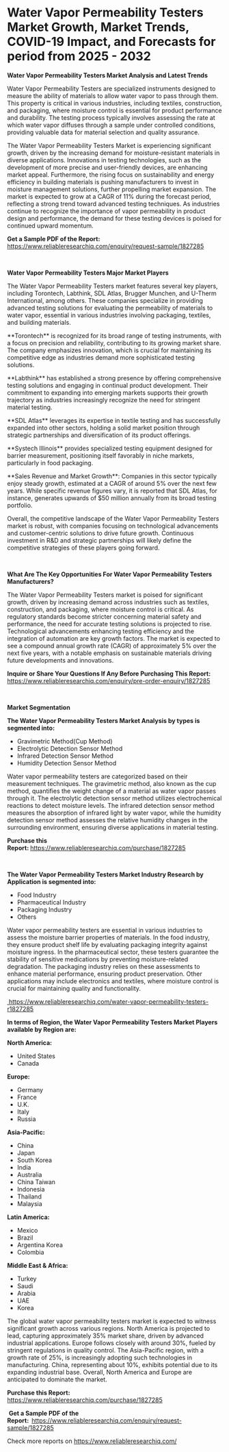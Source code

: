 <p><h1>Water Vapor Permeability Testers Market Growth, Market Trends, COVID-19 Impact, and Forecasts for period from 2025 - 2032</h1></p><p><strong>Water Vapor Permeability Testers Market Analysis and Latest Trends</strong></p>
<p><p>Water Vapor Permeability Testers are specialized instruments designed to measure the ability of materials to allow water vapor to pass through them. This property is critical in various industries, including textiles, construction, and packaging, where moisture control is essential for product performance and durability. The testing process typically involves assessing the rate at which water vapor diffuses through a sample under controlled conditions, providing valuable data for material selection and quality assurance.</p><p>The Water Vapor Permeability Testers Market is experiencing significant growth, driven by the increasing demand for moisture-resistant materials in diverse applications. Innovations in testing technologies, such as the development of more precise and user-friendly devices, are enhancing market appeal. Furthermore, the rising focus on sustainability and energy efficiency in building materials is pushing manufacturers to invest in moisture management solutions, further propelling market expansion. The market is expected to grow at a CAGR of 11% during the forecast period, reflecting a strong trend toward advanced testing techniques. As industries continue to recognize the importance of vapor permeability in product design and performance, the demand for these testing devices is poised for continued upward momentum.</p></p>
<p><strong>Get a Sample PDF of the Report:&nbsp;</strong> <a href="https://www.reliableresearchiq.com/enquiry/request-sample/1827285?utm_campaign=103&utm_medium=2&utm_source=Github&utm_content=ia&utm_term=28022025&utm_id=water-vapor-permeability-testers">https://www.reliableresearchiq.com/enquiry/request-sample/1827285</a></p>
<p>&nbsp;</p>
<p><strong>Water Vapor Permeability Testers Major Market Players</strong></p>
<p><p>The Water Vapor Permeability Testers market features several key players, including Torontech, Labthink, SDL Atlas, Brugger Munchen, and U-Therm International, among others. These companies specialize in providing advanced testing solutions for evaluating the permeability of materials to water vapor, essential in various industries involving packaging, textiles, and building materials.</p><p>**Torontech** is recognized for its broad range of testing instruments, with a focus on precision and reliability, contributing to its growing market share. The company emphasizes innovation, which is crucial for maintaining its competitive edge as industries demand more sophisticated testing solutions.</p><p>**Labthink** has established a strong presence by offering comprehensive testing solutions and engaging in continual product development. Their commitment to expanding into emerging markets supports their growth trajectory as industries increasingly recognize the need for stringent material testing.</p><p>**SDL Atlas** leverages its expertise in textile testing and has successfully expanded into other sectors, holding a solid market position through strategic partnerships and diversification of its product offerings.</p><p>**Systech Illinois** provides specialized testing equipment designed for barrier measurement, positioning itself favorably in niche markets, particularly in food packaging.</p><p>**Sales Revenue and Market Growth**: Companies in this sector typically enjoy steady growth, estimated at a CAGR of around 5% over the next few years. While specific revenue figures vary, it is reported that SDL Atlas, for instance, generates upwards of $50 million annually from its broad testing portfolio.</p><p>Overall, the competitive landscape of the Water Vapor Permeability Testers market is robust, with companies focusing on technological advancements and customer-centric solutions to drive future growth. Continuous investment in R&D and strategic partnerships will likely define the competitive strategies of these players going forward.</p></p>
<p>&nbsp;</p>
<p><strong>What Are The Key Opportunities For Water Vapor Permeability Testers Manufacturers?</strong></p>
<p><p>The Water Vapor Permeability Testers market is poised for significant growth, driven by increasing demand across industries such as textiles, construction, and packaging, where moisture control is critical. As regulatory standards become stricter concerning material safety and performance, the need for accurate testing solutions is projected to rise. Technological advancements enhancing testing efficiency and the integration of automation are key growth factors. The market is expected to see a compound annual growth rate (CAGR) of approximately 5% over the next five years, with a notable emphasis on sustainable materials driving future developments and innovations.</p></p>
<p><strong>Inquire or Share Your Questions If Any Before Purchasing This Report:</strong> <a href="https://www.reliableresearchiq.com/enquiry/pre-order-enquiry/1827285?utm_campaign=103&utm_medium=2&utm_source=Github&utm_content=ia&utm_term=28022025&utm_id=water-vapor-permeability-testers">https://www.reliableresearchiq.com/enquiry/pre-order-enquiry/1827285</a></p>
<p>&nbsp;</p>
<p><strong>Market Segmentation</strong></p>
<p><strong>The Water Vapor Permeability Testers Market Analysis by types is segmented into:</strong></p>
<p><ul><li>Gravimetric Method(Cup Method)</li><li>Electrolytic Detection Sensor Method</li><li>Infrared Detection Sensor Method</li><li>Humidity Detection Sensor Method</li></ul></p>
<p><p>Water vapor permeability testers are categorized based on their measurement techniques. The gravimetric method, also known as the cup method, quantifies the weight change of a material as water vapor passes through it. The electrolytic detection sensor method utilizes electrochemical reactions to detect moisture levels. The infrared detection sensor method measures the absorption of infrared light by water vapor, while the humidity detection sensor method assesses the relative humidity changes in the surrounding environment, ensuring diverse applications in material testing.</p></p>
<p><strong>Purchase this Report:&nbsp;</strong><a href="https://www.reliableresearchiq.com/purchase/1827285?utm_campaign=103&utm_medium=2&utm_source=Github&utm_content=ia&utm_term=28022025&utm_id=water-vapor-permeability-testers">https://www.reliableresearchiq.com/purchase/1827285</a></p>
<p>&nbsp;</p>
<p><strong>The Water Vapor Permeability Testers Market Industry Research by Application is segmented into:</strong></p>
<p><ul><li>Food Industry</li><li>Pharmaceutical Industry</li><li>Packaging Industry</li><li>Others</li></ul></p>
<p><p>Water vapor permeability testers are essential in various industries to assess the moisture barrier properties of materials. In the food industry, they ensure product shelf life by evaluating packaging integrity against moisture ingress. In the pharmaceutical sector, these testers guarantee the stability of sensitive medications by preventing moisture-related degradation. The packaging industry relies on these assessments to enhance material performance, ensuring product preservation. Other applications may include electronics and textiles, where moisture control is crucial for maintaining quality and functionality.</p></p>
<p><a href="https://www.reliableresearchiq.com/water-vapor-permeability-testers-r1827285?utm_campaign=103&utm_medium=2&utm_source=Github&utm_content=ia&utm_term=28022025&utm_id=water-vapor-permeability-testers">&nbsp;https://www.reliableresearchiq.com/water-vapor-permeability-testers-r1827285</a></p>
<p><strong>In terms of Region, the Water Vapor Permeability Testers Market Players available by Region are:</strong></p>
<p>
    <p> <strong> North America: </strong>
        <ul>
            <li>United States</li>
            <li>Canada</li>
        </ul>
        </p> 
    <p> <strong> Europe: </strong>
        <ul>
            <li>Germany</li>
            <li>France</li>
            <li>U.K.</li>
            <li>Italy</li>
            <li>Russia</li>
        </ul>
        </p> 
    <p> <strong> Asia-Pacific: </strong>
        <ul>
            <li>China</li>
            <li>Japan</li>
            <li>South Korea</li>
            <li>India</li>
            <li>Australia</li>
            <li>China Taiwan</li>
            <li>Indonesia</li>
            <li>Thailand</li>
            <li>Malaysia</li>
        </ul>
        </p> 
    <p> <strong> Latin America: </strong>
        <ul>
            <li>Mexico</li>
            <li>Brazil</li>
            <li>Argentina Korea</li>
            <li>Colombia</li>
        </ul>
        </p> 
    <p> <strong> Middle East & Africa: </strong>
        <ul>
            <li>Turkey</li>
            <li>Saudi</li>
            <li>Arabia</li>
            <li>UAE</li>
            <li>Korea</li>
        </ul>
    </p>
    </p>
<p><p>The global water vapor permeability testers market is expected to witness significant growth across various regions. North America is projected to lead, capturing approximately 35% market share, driven by advanced industrial applications. Europe follows closely with around 30%, fueled by stringent regulations in quality control. The Asia-Pacific region, with a growth rate of 25%, is increasingly adopting such technologies in manufacturing. China, representing about 10%, exhibits potential due to its expanding industrial base. Overall, North America and Europe are anticipated to dominate the market.</p></p>
<p><strong>Purchase this Report: </strong><a href="https://www.reliableresearchiq.com/purchase/1827285?utm_campaign=103&utm_medium=2&utm_source=Github&utm_content=ia&utm_term=28022025&utm_id=water-vapor-permeability-testers">https://www.reliableresearchiq.com/purchase/1827285</a></p>
<p>&nbsp;<strong>Get a Sample PDF of the Report:&nbsp;&nbsp;</strong><a href="https://www.reliableresearchiq.com/enquiry/request-sample/1827285?utm_campaign=103&utm_medium=2&utm_source=Github&utm_content=ia&utm_term=28022025&utm_id=water-vapor-permeability-testers">https://www.reliableresearchiq.com/enquiry/request-sample/1827285</a></p>
<p><strong></strong></p>
<p>Check more reports on <a href="https://www.reliableresearchiq.com/?utm_campaign=103&utm_medium=2&utm_source=Github&utm_content=ia&utm_term=28022025&utm_id=water-vapor-permeability-testers">https://www.reliableresearchiq.com/</a></p>